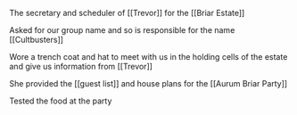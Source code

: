The secretary and scheduler of [[Trevor]] for the [[Briar Estate]]

Asked for our group name and so is responsible for the name [[Cultbusters]] 

Wore a trench coat and hat to meet with us in the holding cells of the estate and give us information from [[Trevor]] 

She provided the [[guest list]] and house plans for the [[Aurum Briar Party]] 

Tested the food at the party